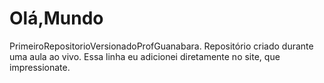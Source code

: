 # Olá,Mundo
 PrimeiroRepositorioVersionadoProfGuanabara.
 Repositório criado durante uma aula ao vivo.
Essa linha eu adicionei diretamente no site, que impressionate.
